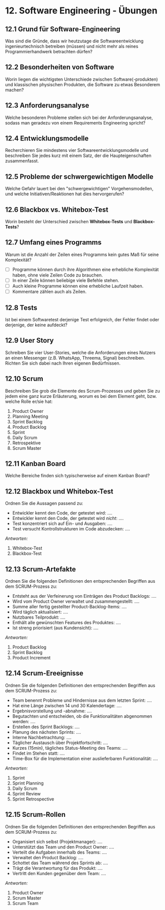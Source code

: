 # 12. Software Engineering - Übungen

## 12.1 Grund für Software-Engineering
Was sind die Gründe, dass wir heutzutage die Softwareentwicklung ingenieurtechnisch betreiben (müssen) und nicht mehr als reines Programmierhandwerk betrachten dürfen?


## 12.2 Besonderheiten von Software
Worin liegen die wichtigsten Unterschiede zwischen Software(-produkten) und klassischen physischen Produkten, die Software zu etwas Besonderem machen?


## 12.3 Anforderungsanalyse
Welche besonderen Probleme stellen sich bei der Anforderungsanalyse, sodass man geradezu von einem Requirements Engineering spricht?


## 12.4 Entwicklungsmodelle
Recherchieren Sie mindestens vier Softwareentwicklungsmodelle und beschreiben Sie jedes kurz mit einem Satz, der die Haupteigenschaften zusammenfasst.


## 12.5 Probleme der schwergewichtigen Modelle
Welche Gefahr lauert bei den "schwergewichtigen" Vorgehensmodellen, und welche Initiativen/Reaktionen hat dies hervorgerufen?


## 12.6 Blackbox vs. Whitebox-Test
Worin besteht der Unterschied zwischen __Whitebox-Tests__ und __Blackbox-Tests__?


## 12.7 Umfang eines Programms
Warum ist die Anzahl der Zeilen eines Programms kein gutes Maß für seine Komplexität?

  * [ ] Programme können durch ihre Algorithmen eine erhebliche Komplexität haben, ohne viele Zeilen Code zu brauchen.
  * [ ] In einer Zeile können beliebige viele Befehle stehen.
  * [ ] Auch kleine Programme können eine erhebliche Laufzeit haben.
  * [ ] Kommentare zählen auch als Zeilen.

## 12.8 Tests
Ist bei einem Softwaretest derjenige Test erfolgreich, der Fehler findet oder derjenige, der keine aufdeckt?


## 12.9 User Story
Schreiben Sie vier User-Stories, welche die Anforderungen eines Nutzers an einen Messenger (z.B. WhatsApp, Threema, Signal) beschreiben. Richten Sie sich dabei nach Ihren eigenen Bedürfnissen.


## 12.10 Scrum
Beschreiben Sie grob die Elemente des Scrum-Prozesses und geben Sie zu jedem eine ganz kurze Erläuterung, worum es bei dem Element geht, bzw. welche Rolle er/sie hat:

  1. Product Owner
  2. Planning Meeting
  3. Sprint Backlog
  4. Product Backlog
  5. Sprint
  6. Daily Scrum
  7. Retrospektive
  8. Scrum Master


## 12.11 Kanban Board
Welche Bereiche finden sich typischerweise auf einem Kanban Board?


## 12.12 Blackbox und Whitebox-Test
Ordnen Sie die Aussagen passend zu:

  * Entwickler kennt den Code, der getestet wird: ....
  * Entwickler kennt den Code, der getestet wird *nicht*: ....
  * Test konzentriert sich auf Ein- und Ausgaben: ....
  * Test versucht Kontrollstrukturen im Code abzudecken: ....

*Antworten:*

  1. Whitebox-Test
  2. Blackbox-Test


## 12.13 Scrum-Artefakte
Ordnen Sie die folgenden Definitionen den entsprechenden Begriffen aus dem SCRUM-Prozess zu:

  * Entsteht aus der Verfeinerung von Einträgen des Product Backlogs: ....
  * Wird vom Product Owner verwaltet und zusammengestellt: ....
  * Summe aller fertig gestellter Product-Backlog-Items: ....
  * Wird täglich aktualisiert: ....
  * Nutzbares Teilprodukt: ....
  * Enthält alle gewünschten Features des Produktes: ....
  * Ist streng priorisiert (aus Kundensicht): ....

*Antworten:*

  1. Product Backlog
  2. Sprint Backlog
  3. Product Increment


## 12.14 Scrum-Ereeignisse
Ordnen Sie die folgenden Definitionen den entsprechenden Begriffen aus dem SCRUM-Prozess zu:

  * Team benennt Probleme und Hindernisse aus dem letzten Sprint: ....
  * Hat eine Länge zwischen 14 und 30 Kalendertage: ....
  * Ergebnisvorstellung und -abnahme: ....
  * Begutachten und entscheiden, ob die Funktionalitäten abgenommen werden: ....
  * Erstellen des Sprint Backlogs: ....
  * Planung des nächsten Sprints: ....
  * Interne Nachbetrachtung: ....
  * Täglicher Austausch über Projektfortschritt: ....
  * Kurzes (15min), tägliches Status-Meeting des Teams: ....
  * Findet im Stehen statt: ....
  * Time-Box für die Implementation einer auslieferbaren Funktionalität: ....

*Antworten:*

  1. Sprint
  2. Sprint Planning
  3. Daily Scrum
  4. Sprint Review
  5. Sprint Retrospective


## 12.15 Scrum-Rollen
Ordnen Sie die folgenden Definitionen den entsprechenden Begriffen aus dem SCRUM-Prozess zu:

  * Organisiert sich selbst (Projektmanager): ....
  * Unterstützt das Team und den Product Owner: ....
  * Verteilt die Aufgaben innerhalb des Teams: ....
  * Verwaltet den Product Backlog: ....
  * Schottet das Team während des Sprints ab: ....
  * Trägt die Verantwortung für das Produkt: ....
  * Vertritt den Kunden gegenüber dem Team: ....

*Antworten:*

  1. Product Owner
  2. Scrum Master
  3. Scrum Team


